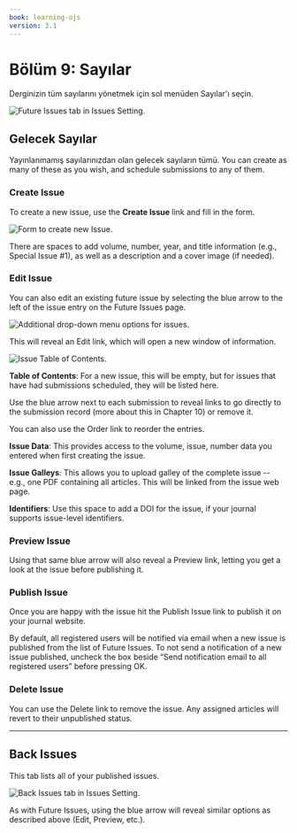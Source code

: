 ```yaml
---
book: learning-ojs
version: 3.1
---
```


# Bölüm 9: Sayılar

Derginizin tüm sayılarını yönetmek için sol menüden Sayılar'ı seçin.

![Future Issues tab in Issues Setting.](./assets/learning-ojs3.1-jm-issues.png)

## Gelecek Sayılar

Yayınlanmamış sayılarınızdan olan gelecek sayıların tümü. You can create as many of these as you wish, and schedule submissions to any of them.

### Create Issue

To create a new issue, use the **Create Issue** link and fill in the form.

![Form to create new Issue.](./assets/learning-ojs-3-issues-create.png)

There are spaces to add volume, number, year, and title information \(e.g., Special Issue \#1\), as well as a description and a cover image \(if needed\).

### Edit Issue

You can also edit an existing future issue by selecting the blue arrow to the left of the issue entry on the Future Issues page.

![Additional drop-down menu options for issues.](./assets/learning-ojs3.1-jm-issues-edit.png)

This will reveal an Edit link, which will open a new window of information.

![Issue Table of Contents.](./assets/learning-ojs-3-issues-details.png)

**Table of Contents**: For a new issue, this will be empty, but for issues that have had submissions scheduled, they will be listed here.

Use the blue arrow next to each submission to reveal links to go directly to the submission record \(more about this in Chapter 10\) or remove it.

You can also use the Order link to reorder the entries.

**Issue Data**: This provides access to the volume, issue, number data you entered when first creating the issue.

**Issue Galleys**: This allows you to upload galley of the complete issue -- e.g., one PDF containing all articles. This will be linked from the issue web page.

**Identifiers**: Use this space to add a DOI for the issue, if your journal supports issue-level identifiers.

### Preview Issue

Using that same blue arrow will also reveal a Preview link, letting you get a look at the issue before publishing it.

### Publish Issue

Once you are happy with the issue hit the Publish Issue link to publish it on your journal website.

By default, all registered users will be notified via email when a new issue is published from the list of Future Issues. To not send a notification of a new issue published, uncheck the box beside “Send notification email to all registered users” before pressing OK.

### Delete Issue

You can use the Delete link to remove the issue. Any assigned articles will revert to their unpublished status.

<hr />

## Back Issues

This tab lists all of your published issues.

![Back Issues tab in Issues Setting.](./assets/learning-ojs3.1-jm-issues-back.png)

As with Future Issues, using the blue arrow will reveal similar options as described above \(Edit, Preview, etc.\).
